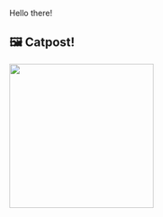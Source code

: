 Hello there!



## 🖼️ Catpost!

<sub>
    <img src="https://cdn2.thecatapi.com/images/7aj.jpg" height="256">
</sub>

